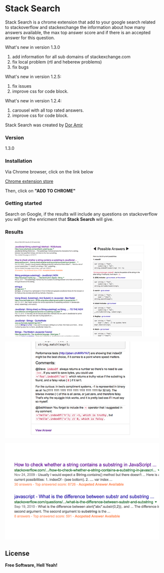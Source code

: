 # Stack Search

Stack Search is a chrome extension that add to your google search related to stackoverflow and stackexchange the information about how many answers available, the max top answer score and if there is an accepted answer for this question.  

What's new in version 1.3.0
1. add information for  all sub domains of stackexchange.com 
2. fix local problem (rtl and heberew problems)
3. fix bugs

What's new in version 1.2.5:
1. fix issues
2. improve css for code block. 

What's new in version 1.2.4:
1. carousel with all top rated answers.
2. improve css for code block. 

Stack Search was created by [Dor Amir](amirdor@gmail.com)
### Version
1.3.0

### Installation
Via Chrome browser, click on the link below

[Chrome extension store]( https://chrome.google.com/webstore/detail/stack-search/mmbkjfdlhegphofeodeinpbcifaobacl?utm_source=github&utm_medium=readme)

Then, click on **"ADD TO CHROME"**

### Getting started
Search on Google, if the results will include any questions on stackoverflow you will get the enricment that **Stack Search** will give. 

### Results
![Possible Answer](screenshots/results2.jpg)


![Possible Answer](screenshots/results3.jpg)


![Results](screenshots/results.jpg)

License
----

**Free Software, Hell Yeah!**

